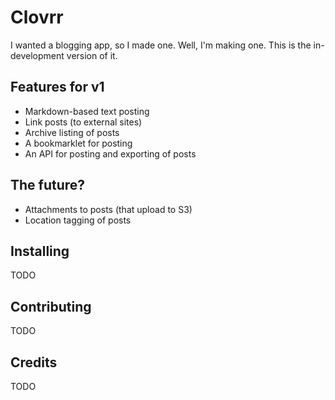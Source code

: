 # Clovrr

I wanted a blogging app, so I made one. Well, I'm making one. This is the in-development version of it.

## Features for v1

- Markdown-based text posting
- Link posts (to external sites)
- Archive listing of posts
- A bookmarklet for posting
- An API for posting and exporting of posts

## The future?

- Attachments to posts (that upload to S3)
- Location tagging of posts

## Installing

TODO

## Contributing

TODO

## Credits

TODO